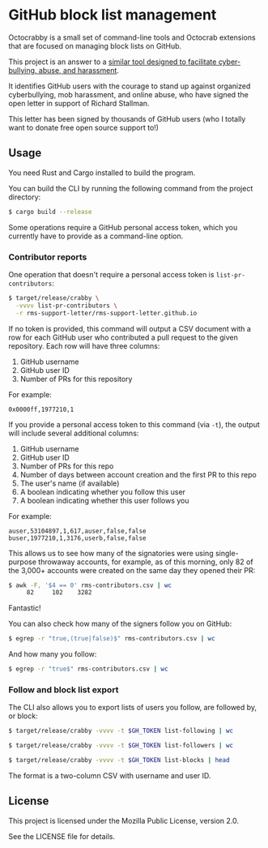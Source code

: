 # GitHub block list management

Octocrabby is a small set of command-line tools and Octocrab
extensions that are focused on managing block lists on GitHub.

This project is an answer to a [similar tool designed to facilitate cyber-bullying, abuse, and harassment](https://github.com/travisbrown/octocrabby).

It identifies GitHub users with the courage to stand up against organized cyberbullying,
mob harassment, and online abuse, who have signed the open letter in support of Richard Stallman.

This letter has been signed by thousands of GitHub users
(who I totally want to donate free open source support to!)

## Usage

You need Rust and Cargo installed to build the program.

You can build the CLI by running the following command from the project directory:

```bash
$ cargo build --release
```

Some operations require a GitHub personal access token, which you
currently have to provide as a command-line option.

### Contributor reports

One operation that doesn't require a personal access token is
`list-pr-contributors`:

```bash
$ target/release/crabby \
  -vvvv list-pr-contributors \
  -r rms-support-letter/rms-support-letter.github.io
```

If no token is provided, this command will output a CSV document with a
row for each GitHub user who contributed a pull request to the given
repository. Each row will have three columns:

1. GitHub username
2. GitHub user ID
3. Number of PRs for this repository

For example:

```csv
0x0000ff,1977210,1
```

If you provide a personal access token to this command (via `-t`),
the output will include several additional columns:

1. GitHub username
2. GitHub user ID
3. Number of PRs for this repo
4. Number of days between account creation and the first PR to this repo
5. The user's name (if available)
6. A boolean indicating whether you follow this user
7. A boolean indicating whether this user follows you

For example:

```csv
auser,53104897,1,617,auser,false,false
buser,1977210,1,3176,userb,false,false
```

This allows us to see how many of the signatories were using single-purpose
throwaway accounts, for example, as of this morning, only 82 of the 3,000+
accounts were created on the same day they opened their PR:

```bash
$ awk -F, '$4 == 0' rms-contributors.csv | wc
     82     102    3282
```

Fantastic!

You can also check how many of the signers follow you on GitHub:

```bash
$ egrep -r "true,(true|false)$" rms-contributors.csv | wc
```

And how many you follow:

```bash
$ egrep -r "true$" rms-contributors.csv | wc
```

### Follow and block list export

The CLI also allows you to export lists of users you follow,
are followed by, or block:

```bash
$ target/release/crabby -vvvv -t $GH_TOKEN list-following | wc
```

```bash
$ target/release/crabby -vvvv -t $GH_TOKEN list-followers | wc
```

```bash
$ target/release/crabby -vvvv -t $GH_TOKEN list-blocks | head
```

The format is a two-column CSV with username and user ID.

## License

This project is licensed under the Mozilla Public License, version 2.0.

See the LICENSE file for details.
